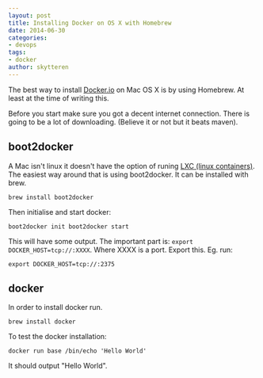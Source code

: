 ```yaml
---
layout: post
title: Installing Docker on OS X with Homebrew
date: 2014-06-30
categories: 
- devops
tags: 
- docker
author: skytteren
---
```


The best way to install [Docker.io](http://docker.io) on Mac OS X is by using Homebrew. 
At least at the time of writing this.

Before you start make sure you got a decent internet connection. 
There is going to be a lot of downloading. 
(Believe it or not but it beats maven).

boot2docker
-----------

A Mac isn't linux it doesn't have the option of runing [LXC (linux containers)](https://linuxcontainers.org). 
The easiest way around that is using boot2docker.
It can be installed with brew.

``brew install boot2docker``

Then initialise and start docker:

``
  boot2docker init
  boot2docker start
``

This will have some output. 
The important part is: `export DOCKER_HOST=tcp://:XXXX`. 
Where XXXX is a port.
Export this. 
Eg. run:

``export DOCKER_HOST=tcp://:2375``

docker
------

In order to install docker run.

``brew install docker``

To test the docker installation:

``docker run base /bin/echo 'Hello World'``

It should output "Hello World".


